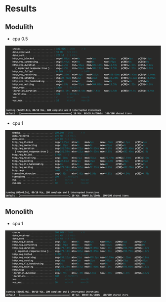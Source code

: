 # Results

## Modulith

- cpu 0.5

![alt text](_media/modulith_cpu_0.5.png)

- cpu 1

![alt text](_media/modulith_cpu_1.png)

## Monolith

- cpu 1

![alt text](_media/monolith_cpu_1.png)
